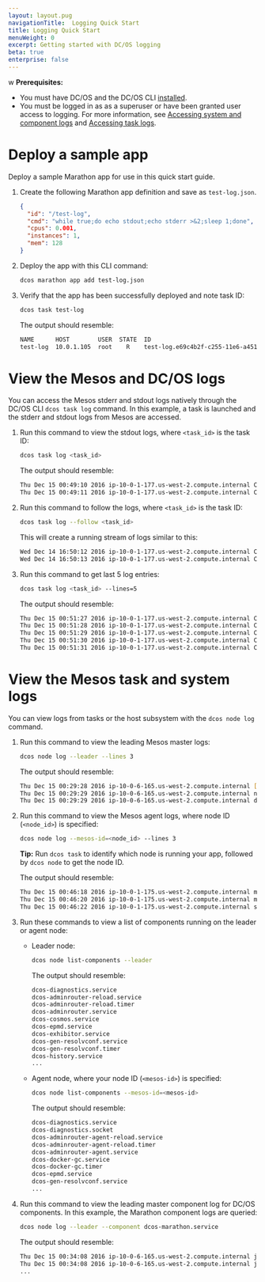 ```yaml
---
layout: layout.pug
navigationTitle:  Logging Quick Start
title: Logging Quick Start
menuWeight: 0
excerpt: Getting started with DC/OS logging
beta: true
enterprise: false
---
```

<!-- The source repository for this topic is https://github.com/dcos/dcos-docs-site -->

w
**Prerequisites:**

- You must have DC/OS and the DC/OS CLI [installed](/1.11/installing/oss/).
- You must be logged in as as a superuser or have been granted user access to logging. For more information, see [Accessing system and component logs](/1.11/monitoring/logging/access-component-logs/) and [Accessing task logs](/1.11/monitoring/logging/access-task-logs/).

# Deploy a sample app
Deploy a sample Marathon app for use in this quick start guide.

1.  Create the following Marathon app definition and save as `test-log.json`.

    ```json
    {
      "id": "/test-log",
      "cmd": "while true;do echo stdout;echo stderr >&2;sleep 1;done",
      "cpus": 0.001,
      "instances": 1,
      "mem": 128
    }
    ```

1.  Deploy the app with this CLI command:

    ```bash
    dcos marathon app add test-log.json
    ```

1.  Verify that the app has been successfully deployed and note task ID:

    ```bash
    dcos task test-log
    ```

    The output should resemble:

    ```bash
    NAME      HOST        USER  STATE  ID
    test-log  10.0.1.105  root    R    test-log.e69c4b2f-c255-11e6-a451-aa711cbcaa78
    ```

# View the Mesos and DC/OS logs

You can access the Mesos stderr and stdout logs natively through the DC/OS CLI `dcos task log` command. In this example, a task is launched and the stderr and stdout logs from Mesos are accessed.

1.  Run this command to view the stdout logs, where `<task_id>` is the task ID:

    ```bash
    dcos task log <task_id>
    ```

    The output should resemble:

    ```bash
    Thu Dec 15 00:49:10 2016 ip-10-0-1-177.us-west-2.compute.internal Command Executor (Task: test-log.2fc56009-c25d-11e6-81b2-9a5d88789ccd) (Command: sh -c 'while true;d...') [7131] stdout
    Thu Dec 15 00:49:11 2016 ip-10-0-1-177.us-west-2.compute.internal Command Executor (Task: test-log.2fc56009-c25d-11e6-81b2-9a5d88789ccd) (Command: sh -c 'while true;d...') [7131] stdout
    ```
1.  Run this command to follow the logs, where `<task_id>` is the task ID:

    ```bash
    dcos task log --follow <task_id>
    ```

    This will create a running stream of logs similar to this:

    ```bash
    Wed Dec 14 16:50:12 2016 ip-10-0-1-177.us-west-2.compute.internal Command Executor (Task: test-log.2fc56009-c25d-11e6-81b2-9a5d88789ccd) (Command: sh -c 'while true;d...') [7131]: stdout
    Wed Dec 14 16:50:13 2016 ip-10-0-1-177.us-west-2.compute.internal Command Executor (Task: test-log.2fc56009-c25d-11e6-81b2-9a5d88789ccd) (Command: sh -c 'while true;d...') [7131]: stdout
    ```

1.  Run this command to get last 5 log entries:

    ```bash
    dcos task log <task_id> --lines=5
    ```

    The output should resemble:

    ```bash
    Thu Dec 15 00:51:27 2016 ip-10-0-1-177.us-west-2.compute.internal Command Executor (Task: test-log.2fc56009-c25d-11e6-81b2-9a5d88789ccd) (Command: sh -c 'while true;d...') [7131] stdout
    Thu Dec 15 00:51:28 2016 ip-10-0-1-177.us-west-2.compute.internal Command Executor (Task: test-log.2fc56009-c25d-11e6-81b2-9a5d88789ccd) (Command: sh -c 'while true;d...') [7131] stdout
    Thu Dec 15 00:51:29 2016 ip-10-0-1-177.us-west-2.compute.internal Command Executor (Task: test-log.2fc56009-c25d-11e6-81b2-9a5d88789ccd) (Command: sh -c 'while true;d...') [7131] stdout
    Thu Dec 15 00:51:30 2016 ip-10-0-1-177.us-west-2.compute.internal Command Executor (Task: test-log.2fc56009-c25d-11e6-81b2-9a5d88789ccd) (Command: sh -c 'while true;d...') [7131] stdout
    Thu Dec 15 00:51:31 2016 ip-10-0-1-177.us-west-2.compute.internal Command Executor (Task: test-log.2fc56009-c25d-11e6-81b2-9a5d88789ccd) (Command: sh -c 'while true;d...') [7131] stdout
    ```

# View the Mesos task and system logs

You can view logs from tasks or the host subsystem with the `dcos node log` command.

1.  Run this command to view the leading Mesos master logs:

    ```bash
    dcos node log --leader --lines 3
    ```

    The output should resemble:

    ```bash
    Thu Dec 15 00:29:28 2016 ip-10-0-6-165.us-west-2.compute.internal [10530] ip-10-0-6-165.us-west-2.compute.internal nginx: 10.0.6.72 - - [15/Dec/2016:00:29:28 +0000] "GET /service/marathon/v2/groups?_timestamp=1481761768409&embed=group.groups&embed=group.apps&embed=group.pods&embed=group.apps.deployments&embed=group.apps.counts&embed=group.apps.tasks&embed=group.apps.taskStats&embed=group.apps.lastTaskFailure HTTP/1.1" 200 1941 "http://joel-logg-elasticl-m6yuis5u674t-297942863.us-west-2.elb.amazonaws.com/" "Mozilla/5.0 (Macintosh; Intel Mac OS X 10_11_6) AppleWebKit/537.36 (KHTML, like Gecko) Chrome/54.0.2840.98 Safari/537.36"
    Thu Dec 15 00:29:29 2016 ip-10-0-6-165.us-west-2.compute.internal nginx [2929] 2016/12/15 00:29:29 [notice] 10530#0: *1136 [lua] auth.lua:131: validate_jwt_or_exit(): UID from valid JWT: `email@email.io`, client: 10.0.6.72, server: dcos.*, request: "GET /system/v1/logs/v1/range/?skip_prev=3 HTTP/1.1", host: "joel-logg-elasticl-m6yuis5u674t-297942863.us-west-2.elb.amazonaws.com"
    Thu Dec 15 00:29:29 2016 ip-10-0-6-165.us-west-2.compute.internal dcos-oauth [1505] time="2016-12-15T00:29:29Z" level=info msg="HTTP request received" method=GET uri="/acs/api/v1/users/youremail@email.io"
    ```

1.  Run this command to view the Mesos agent logs, where node ID (`<node_id>`) is specified:

    ```bash
    dcos node log --mesos-id=<node_id> --lines 3
    ```

    **Tip:** Run `dcos task` to identify which node is running your app, followed by `dcos node` to get the node ID.

    The output should resemble:

    ```bash
    Thu Dec 15 00:46:18 2016 ip-10-0-1-175.us-west-2.compute.internal mesos-agent [3284] I1215 00:46:18.794333  3315 http.cpp:288] HTTP GET for /slave(1)/state from 10.0.1.175:44661 with User-Agent='Mesos-State / Host: ip-10-0-1-175, Pid: 3023'
    Thu Dec 15 00:46:20 2016 ip-10-0-1-175.us-west-2.compute.internal mesos-agent [3284] I1215 00:46:20.800422  3319 http.cpp:288] HTTP GET for /slave(1)/state from 10.0.1.175:44661 with User-Agent='Mesos-State / Host: ip-10-0-1-175, Pid: 3023'
    Thu Dec 15 00:46:22 2016 ip-10-0-1-175.us-west-2.compute.internal spartan-env [2621] 00:46:22.575 [error] Lager event handler error_logger_lager_h exited with reason {'EXIT',{{badmatch,[<0.27147.0>,{info,{tcp_closed,#Port<0.9301>}},{wait_for_query,{state,#Port<0.9301>,{spartan_tcp_listener,{198,51,100,3}},ranch_tcp,<0.27148.0>}},exit,tcp_closed,state_functions,[{gen_statem,loop_event_result,9,[{file,"gen_statem.erl"},{line,978}]},{proc_lib,init_p_do_apply,3,[{file,"proc_lib.erl"},{line,247}]}]]},[{error_logger_lager_h,log_event,2,[{file,"/pkg/src/spartan/_build/default/lib/lager/src/error_logger_lager_h.erl"},{line,155}]},{gen_event,server_update,4,[{file,...},...]},...]}}
    ```

1.  Run these commands to view a list of components running on the leader or agent node:

    -   Leader node:

        ```bash
        dcos node list-components --leader
        ```

        The output should resemble:

        ```bash
        dcos-diagnostics.service
        dcos-adminrouter-reload.service
        dcos-adminrouter-reload.timer
        dcos-adminrouter.service
        dcos-cosmos.service
        dcos-epmd.service
        dcos-exhibitor.service
        dcos-gen-resolvconf.service
        dcos-gen-resolvconf.timer
        dcos-history.service
        ...
        ```

    -  Agent node, where your node ID (`<mesos-id>`) is specified:

       ```bash
       dcos node list-components --mesos-id=<mesos-id>
       ```

       The output should resemble:

       ```bash
       dcos-diagnostics.service
       dcos-diagnostics.socket
       dcos-adminrouter-agent-reload.service
       dcos-adminrouter-agent-reload.timer
       dcos-adminrouter-agent.service
       dcos-docker-gc.service
       dcos-docker-gc.timer
       dcos-epmd.service
       dcos-gen-resolvconf.service
       ...
       ```

1.  Run this command to view the leading master component log for DC/OS components. In this example, the Marathon component logs are queried:

    ```bash
    dcos node log --leader --component dcos-marathon.service
    ```

    The output should resemble:

    ```bash
    Thu Dec 15 00:34:08 2016 ip-10-0-6-165.us-west-2.compute.internal java [2541] [2016-12-15 00:34:08,121] INFO  Received status update for task test-log.2fc56009-c25d-11e6-81b2-9a5d88789ccd: TASK_RUNNING (Reconciliation: Latest task state) (mesosphere.marathon.MarathonScheduler$$EnhancerByGuice$$28056dde:Thread-296)
    Thu Dec 15 00:34:08 2016 ip-10-0-6-165.us-west-2.compute.internal java [2541] [2016-12-15 00:34:08,121] INFO  Received status update for task test-log.2fc56009-c25d-11e6-81b2-9a5d88789ccd: TASK_RUNNING (Reconciliation: Latest task state) (mesosphere.marathon.MarathonScheduler$$EnhancerByGuice$$28056dde:Thread-297)
    ...
    ```
